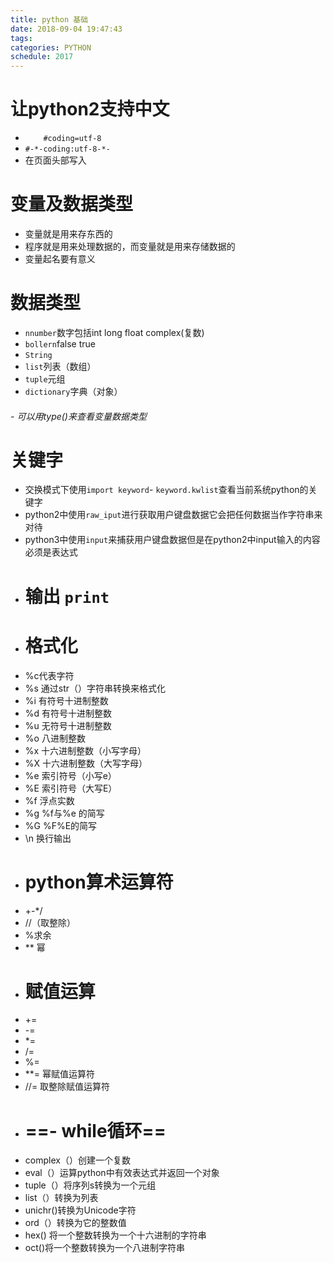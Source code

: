 ```yaml
---
title: python 基础
date: 2018-09-04 19:47:43
tags:
categories: PYTHON
schedule: 2017
---
```



# 让python2支持中文

- `    #coding=utf-8`
- `#-*-coding:utf-8-*-`
- 在页面头部写入
# 变量及数据类型
- 变量就是用来存东西的
- 程序就是用来处理数据的，而变量就是用来存储数据的
- 变量起名要有意义
# 数据类型
- `nnumber`数字包括int long float complex(复数)
- `bollern`false true
- `String`
- `list`列表（数组）
- `tuple`元组
- `dictionary`字典（对象）
###### - 可以用type()来查看变量数据类型
# 关键字
- 交换模式下使用`import keyword`- `keyword.kwlist`查看当前系统python的关键字
- python2中使用`raw_iput`进行获取用户键盘数据它会把任何数据当作字符串来对待
- python3中使用`input`来捕获用户键盘数据但是在python2中input输入的内容必须是表达式
- #  输出 `print`
- #  格式化
- %c代表字符
- %s 通过str（）字符串转换来格式化
- %i 有符号十进制整数
- %d 有符号十进制整数
- %u 无符号十进制整数
- %o 八进制整数
- %x 十六进制整数（小写字母）
- %X 十六进制整数（大写字母）
- %e 索引符号（小写e）
- %E 索引符号（大写E）
- %f 浮点实数
- %g %f与%e 的简写
- %G %F%E的简写
- \n 换行输出
- # python算术运算符
- +-*/ 
- //（取整除）
- %求余
- ** 幂
- # 赋值运算
- +=
- -=
- *=
- /=
- %=
- **= 幂赋值运算符
- //= 取整除赋值运算符
- # ==-  while循环==
- complex（）创建一个复数
- eval（）运算python中有效表达式并返回一个对象
- tuple（）将序列s转换为一个元组
- list（）转换为列表
- unichr()转换为Unicode字符
- ord（）转换为它的整数值
- hex() 将一个整数转换为一个十六进制的字符串
- oct()将一个整数转换为一个八进制字符串